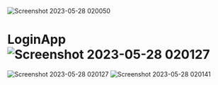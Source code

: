 ![Screenshot 2023-05-28 020050](https://github.com/stellarboymihir/LoginApp/assets/83822717/c592d0a8-df9c-420d-becb-c7e791d2da33)
# LoginApp![Screenshot 2023-05-28 020127](https://github.com/stellarboymihir/LoginApp/assets/83822717/6e8c7a4e-3e3b-4457-821b-c941c4ea725c)
![Screenshot 2023-05-28 020127](https://github.com/stellarboymihir/LoginApp/assets/83822717/8559bb92-e636-4ca2-be6c-cab110673c05)
![Screenshot 2023-05-28 020141](https://github.com/stellarboymihir/LoginApp/assets/83822717/1047e273-4101-4229-824b-6b967a248be6)
